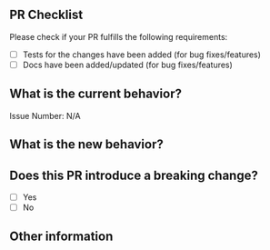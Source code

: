 ## PR Checklist

Please check if your PR fulfills the following requirements:

- [ ] Tests for the changes have been added (for bug fixes/features)
- [ ] Docs have been added/updated (for bug fixes/features)

## What is the current behavior?

<!-- Please describe the current behavior that you are modifying or link to a relevant issue. -->

Issue Number: N/A

## What is the new behavior?

## Does this PR introduce a breaking change?

- [ ] Yes
- [ ] No

<!-- If this PR contains a breaking change, please describe the impact and migration path for existing applications below. -->

## Other information
